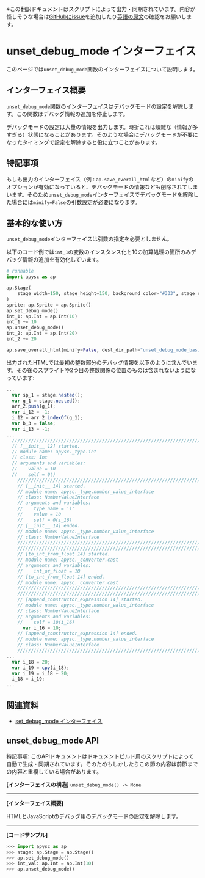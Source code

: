 <span class="inconspicuous-txt">※この翻訳ドキュメントはスクリプトによって出力・同期されています。内容が怪しそうな場合は<a href="https://github.com/simon-ritchie/apysc/issues" target="_blank">GitHubにissue</a>を追加したり[英語の原文](https://simon-ritchie.github.io/apysc/en/unset_debug_mode.html)の確認をお願いします。</span>

# unset_debug_mode インターフェイス

このページでは`unset_debug_mode`関数のインターフェイスについて説明します。

## インターフェイス概要

`unset_debug_mode`関数のインターフェイスはデバッグモードの設定を解除します。この関数はデバッグ情報の追加を停止します。

デバッグモードの設定は大量の情報を出力します。時折これは煩雑な（情報が多すぎる）状態になることがあります。そのような場合にデバッグモードが不要になったタイミングで設定を解除すると役に立つことがあります。

## 特記事項

もしも出力のインターフェイス（例 : `ap.save_overall_html`など）の`minify`のオプションが有効になっていると、デバッグモードの情報なども削除されてしまいます。そのため`unset_debug_mode`インターフェイスでデバッグモードを解除した場合には`minify=False`の引数設定が必要になります。

## 基本的な使い方

`unset_debug_mode`インターフェイスは引数の指定を必要としません。

以下のコード例では`int_1`の変数のインスタンス化と10の加算処理の箇所のみデバッグ情報の追加を有効化しています。

```py
# runnable
import apysc as ap

ap.Stage(
    stage_width=150, stage_height=150, background_color="#333", stage_elem_id="stage"
)
sprite: ap.Sprite = ap.Sprite()
ap.set_debug_mode()
int_1: ap.Int = ap.Int(10)
int_1 += 10
ap.unset_debug_mode()
int_2: ap.Int = ap.Int(20)
int_2 += 20

ap.save_overall_html(minify=False, dest_dir_path="unset_debug_mode_basic_usage/")
```

出力されたHTMLでは最初の整数部分のデバッグ情報を以下のように含んでいます。その後のスプライトや2つ目の整数関係の位置のものは含まれないようになっています:

```js
...
  var sp_1 = stage.nested();
  var g_1 = stage.nested();
  arr_2.push(g_1);
  var i_12 = -1;
  i_12 = arr_2.indexOf(g_1);
  var b_3 = false;
  var i_13 = -1;
...
  //////////////////////////////////////////////////////////////////////
  // [__init__ 12] started.
  // module name: apysc._type.int
  // class: Int
  // arguments and variables:
  //    value = 10
  //    self = 0()
    //////////////////////////////////////////////////////////////////////
    // [__init__ 14] started.
    // module name: apysc._type.number_value_interface
    // class: NumberValueInterface
    // arguments and variables:
    //    type_name = 'i'
    //    value = 10
    //    self = 0(i_16)
    // [__init__ 14] ended.
    // module name: apysc._type.number_value_interface
    // class: NumberValueInterface
    //////////////////////////////////////////////////////////////////////
    //////////////////////////////////////////////////////////////////////
    // [to_int_from_float 14] started.
    // module name: apysc._converter.cast
    // arguments and variables:
    //    int_or_float = 10
    // [to_int_from_float 14] ended.
    // module name: apysc._converter.cast
    //////////////////////////////////////////////////////////////////////
    //////////////////////////////////////////////////////////////////////
    // [append_constructor_expression 14] started.
    // module name: apysc._type.number_value_interface
    // class: NumberValueInterface
    // arguments and variables:
    //    self = 10(i_16)
      var i_16 = 10;
    // [append_constructor_expression 14] ended.
    // module name: apysc._type.number_value_interface
    // class: NumberValueInterface
    //////////////////////////////////////////////////////////////////////
...
  var i_18 = 20;
  var i_19 = cpy(i_18);
  var i_19 = i_18 + 20;
  i_18 = i_19;
...
```

## 関連資料

- [set_debug_mode インターフェイス](jp_set_debug_mode.md)

## unset_debug_mode API

<span class="inconspicuous-txt">特記事項: このAPIドキュメントはドキュメントビルド用のスクリプトによって自動で生成・同期されています。そのためもしかしたらこの節の内容は前節までの内容と重複している場合があります。</span>

**[インターフェイスの構造]** `unset_debug_mode() -> None`<hr>

**[インターフェイス概要]**

HTMLとJavaScriptのデバッグ用のデバッグモードの設定を解除します。<hr>

**[コードサンプル]**

```py
>>> import apysc as ap
>>> stage: ap.Stage = ap.Stage()
>>> ap.set_debug_mode()
>>> int_val: ap.Int = ap.Int(10)
>>> ap.unset_debug_mode()
```